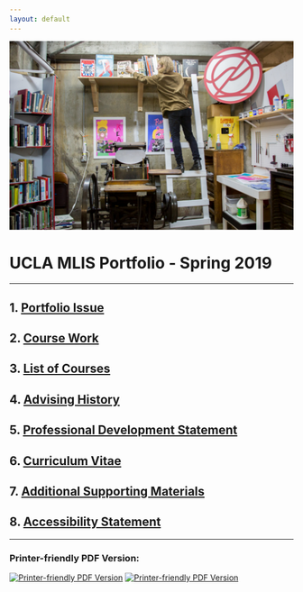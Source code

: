 ```yaml
---
layout: default
---
```


<img src="self.png" alt="An individual stands on a ladder reaching for a book on a book shelf above a large letter press machine surrounded by other bookshelves and printing equipment">


# UCLA MLIS Portfolio - Spring 2019
* * *


## 1. [Portfolio Issue](IssueStatement.md) 
## 2. [Course Work](./CourseWork.md)
## 3. [List of Courses](./courselisttest.md) 
## 4. [Advising History](./advisinghistory.md)
## 5. [Professional Development Statement](./ProfessionalDevelopment.md)
## 6. [Curriculum Vitae](./CV.pdf) 
## 7. [Additional Supporting Materials](./support.md)
## 8. [Accessibility Statement](./accessibility.md)


* * *
### Printer-friendly PDF Version:
[![Printer-friendly PDF Version](./Cover.png)](./PrinterFriendly)
 <a href="./PrinterFriendly">
  <img src="./Cover.png" alt="Printer-friendly PDF Version" style="width:42px;height:42px;border:0;">
</a> 
